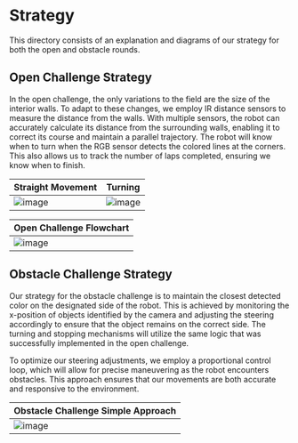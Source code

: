 
Strategy
====

This directory consists of an explanation and diagrams of our strategy for both the open and obstacle rounds.

## Open Challenge Strategy

In the open challenge, the only variations to the field are the size of the interior walls. To adapt to these changes, we employ IR distance sensors to measure the distance from the walls. With multiple sensors, the robot can accurately calculate its distance from the surrounding walls, enabling it to correct its course and maintain a parallel trajectory. The robot will know when to turn when the RGB sensor detects the colored lines at the corners. This also allows us to track the number of laps completed, ensuring we know when to finish. 

| Straight Movement | Turning |
| ----------------- | ------- |
| ![image](https://drive.google.com/uc?id=1sl-HCauvqxThJZm0eeGbrZbrhHrH50nJ) | ![image](https://drive.google.com/uc?id=1nIDDyOZn28JYcaWRNiBgwWf6LNt0vX17) |

| Open Challenge Flowchart |
| ------------------------ |
| ![image](https://drive.google.com/uc?id=1_4qiJSqqLnAqw7ilf54cnIb5HE8X9X17) |

## Obstacle Challenge Strategy

Our strategy for the obstacle challenge is to maintain the closest detected color on the designated side of the robot. This is achieved by monitoring the x-position of objects identified by the camera and adjusting the steering accordingly to ensure that the object remains on the correct side. The turning and stopping mechanisms will utilize the same logic that was successfully implemented in the open challenge.

To optimize our steering adjustments, we employ a proportional control loop, which will allow for precise maneuvering as the robot encounters obstacles. This approach ensures that our movements are both accurate and responsive to the environment.

| Obstacle Challenge Simple Approach |
| ---------------------------------- |
| ![image](https://drive.google.com/uc?id=18gsX1JlRYennzsx7GrNMAYbRCy7gM8yc) |
